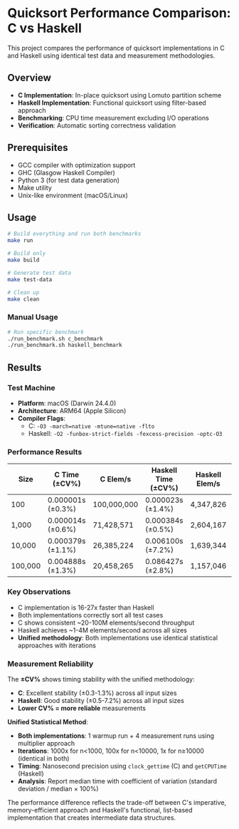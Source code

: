 # Quicksort Performance Comparison: C vs Haskell

This project compares the performance of quicksort implementations in C and Haskell using identical test data and measurement methodologies.

## Overview

- **C Implementation**: In-place quicksort using Lomuto partition scheme
- **Haskell Implementation**: Functional quicksort using filter-based approach
- **Benchmarking**: CPU time measurement excluding I/O operations
- **Verification**: Automatic sorting correctness validation

## Prerequisites

- GCC compiler with optimization support
- GHC (Glasgow Haskell Compiler)
- Python 3 (for test data generation)
- Make utility
- Unix-like environment (macOS/Linux)

## Usage

```bash
# Build everything and run both benchmarks
make run

# Build only
make build

# Generate test data
make test-data

# Clean up
make clean
```

### Manual Usage

```bash
# Run specific benchmark
./run_benchmark.sh c_benchmark
./run_benchmark.sh haskell_benchmark
```

## Results

### Test Machine
- **Platform**: macOS (Darwin 24.4.0)
- **Architecture**: ARM64 (Apple Silicon)
- **Compiler Flags**: 
  - C: `-O3 -march=native -mtune=native -flto`
  - Haskell: `-O2 -funbox-strict-fields -fexcess-precision -optc-O3`

### Performance Results

| Size    | C Time (±CV%)         | C Elem/s   | Haskell Time (±CV%)  | Haskell Elem/s | Ratio |
|---------|----------------------|------------|----------------------|----------------|-------|
| 100     | 0.000001s (±0.3%)    | 100,000,000| 0.000023s (±1.4%)   | 4,347,826      | 23x   |
| 1,000   | 0.000014s (±0.6%)    | 71,428,571 | 0.000384s (±0.5%)   | 2,604,167      | 27x   |
| 10,000  | 0.000379s (±1.1%)    | 26,385,224 | 0.006100s (±7.2%)   | 1,639,344      | 16x   |
| 100,000 | 0.004888s (±1.3%)    | 20,458,265 | 0.086427s (±2.8%)   | 1,157,046      | 18x   |

### Key Observations

- C implementation is 16-27x faster than Haskell
- Both implementations correctly sort all test cases
- C shows consistent ~20-100M elements/second throughput
- Haskell achieves ~1-4M elements/second across all sizes
- **Unified methodology**: Both implementations use identical statistical approaches with iterations

### Measurement Reliability

The **±CV%** shows timing stability with the unified methodology:
- **C**: Excellent stability (±0.3-1.3%) across all input sizes
- **Haskell**: Good stability (±0.5-7.2%) across all input sizes  
- **Lower CV% = more reliable** measurements

**Unified Statistical Method**: 
- **Both implementations**: 1 warmup run + 4 measurement runs using multiplier approach
- **Iterations**: 1000x for n<1000, 100x for n<10000, 1x for n≥10000 (identical in both)
- **Timing**: Nanosecond precision using `clock_gettime` (C) and `getCPUTime` (Haskell)
- **Analysis**: Report median time with coefficient of variation (standard deviation / median × 100%)

The performance difference reflects the trade-off between C's imperative, memory-efficient approach and Haskell's functional, list-based implementation that creates intermediate data structures.